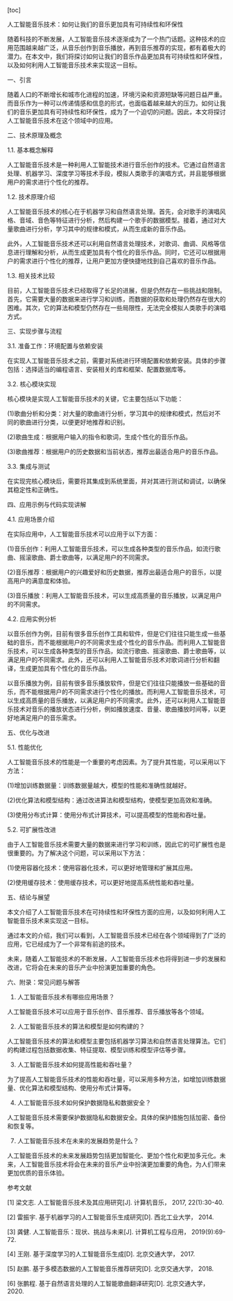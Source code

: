 
[toc]                    
                
                
人工智能音乐技术：如何让我们的音乐更加具有可持续性和环保性

随着科技的不断发展，人工智能音乐技术逐渐成为了一个热门话题。这种技术的应用范围越来越广泛，从音乐创作到音乐播放，再到音乐推荐的实现，都有着极大的潜力。在本文中，我们将探讨如何让我们的音乐作品更加具有可持续性和环保性，以及如何利用人工智能音乐技术来实现这一目标。

一、引言

随着人口的不断增长和城市化进程的加速，环境污染和资源短缺等问题日益严重。而音乐作为一种可以传递情感和信息的形式，也面临着越来越大的压力。如何让我们的音乐更加具有可持续性和环保性，成为了一个迫切的问题。因此，本文将探讨人工智能音乐技术在这个领域中的应用。

二、技术原理及概念

1.1. 基本概念解释

人工智能音乐技术是一种利用人工智能技术进行音乐创作的技术。它通过自然语言处理、机器学习、深度学习等技术手段，模拟人类歌手的演唱方式，并且能够根据用户的需求进行个性化的推荐。

1.2. 技术原理介绍

人工智能音乐技术的核心在于机器学习和自然语言处理。首先，会对歌手的演唱风格、音域、音色等特征进行分析，然后构建一个歌手的数据模型。接着，通过对大量歌曲进行分析，学习其中的规律和模式，从而生成新的音乐作品。

此外，人工智能音乐技术还可以利用自然语言处理技术，对歌词、曲调、风格等信息进行理解和分析，从而生成更加具有个性化的音乐作品。同时，它还可以根据用户的需求进行个性化的推荐，让用户更加方便快捷地找到自己喜欢的音乐作品。

1.3. 相关技术比较

目前，人工智能音乐技术已经取得了长足的进展，但是仍然存在一些挑战和限制。首先，它需要大量的数据来进行学习和训练，而数据的获取和处理仍然存在很大的困难。其次，它的算法和模型仍然存在一些局限性，无法完全模拟人类歌手的演唱方式。

三、实现步骤与流程

3.1. 准备工作：环境配置与依赖安装

在实现人工智能音乐技术之前，需要对系统进行环境配置和依赖安装。具体的步骤包括：选择适当的编程语言、安装相关的库和框架、配置数据库等。

3.2. 核心模块实现

核心模块是实现人工智能音乐技术的关键，它主要包括以下功能：

(1)歌曲分析和分类：对大量的歌曲进行分析，学习其中的规律和模式，然后对不同的歌曲进行分类，以便更好地推荐和识别。

(2)歌曲生成：根据用户输入的指令和歌词，生成个性化的音乐作品。

(3)歌曲推荐：根据用户的历史数据和当前状态，推荐出最适合用户的音乐作品。

3.3. 集成与测试

在实现完核心模块后，需要将其集成到系统里面，并对其进行测试和调试，以确保其稳定性和正确性。

四、应用示例与代码实现讲解

4.1. 应用场景介绍

在实际应用中，人工智能音乐技术可以应用于以下方面：

(1)音乐创作：利用人工智能音乐技术，可以生成各种类型的音乐作品，如流行歌曲、摇滚歌曲、爵士歌曲等，以满足用户的不同需求。

(2)音乐推荐：根据用户的兴趣爱好和历史数据，推荐出最适合用户的音乐，以提高用户的满意度和体验。

(3)音乐播放：利用人工智能音乐技术，可以生成高质量的音乐播放，以满足用户的不同需求。

4.2. 应用实例分析

以音乐创作为例，目前有很多音乐创作工具和软件，但是它们往往只能生成一些基础的音乐，而不能根据用户的不同需求生成个性化的音乐作品。而利用人工智能音乐技术，可以生成各种类型的音乐作品，如流行歌曲、摇滚歌曲、爵士歌曲等，以满足用户的不同需求。此外，还可以利用人工智能音乐技术对歌词进行分析和翻译，生成更加具有个性化的音乐作品。

以音乐播放为例，目前有很多音乐播放软件，但是它们往往只能播放一些基础的音乐，而不能根据用户的不同需求进行个性化的播放。而利用人工智能音乐技术，可以生成高质量的音乐播放，以满足用户的不同需求。此外，还可以利用人工智能音乐技术对音乐的播放状态进行分析，例如播放速度、音量、歌曲播放时间等，以更好地满足用户的音乐需求。

五、优化与改进

5.1. 性能优化

人工智能音乐技术的性能是一个重要的考虑因素。为了提升其性能，可以采用以下方法：

(1)增加训练数据量：训练数据量越大，模型的性能和准确性就越好。

(2)优化算法和模型结构：通过改进算法和模型结构，使模型更加高效和准确。

(3)使用分布式计算：使用分布式计算技术，可以提高模型的性能和吞吐量。

5.2. 可扩展性改进

由于人工智能音乐技术需要大量的数据来进行学习和训练，因此它的可扩展性也是很重要的。为了解决这个问题，可以采用以下方法：

(1)使用容器化技术：使用容器化技术，可以更好地管理和扩展其应用。

(2)使用缓存技术：使用缓存技术，可以更好地提高系统性能和吞吐量。

五、结论与展望

本文介绍了人工智能音乐技术在可持续性和环保性方面的应用，以及如何利用人工智能音乐技术来实现这一目标。

通过本文的介绍，我们可以看到，人工智能音乐技术已经在各个领域得到了广泛的应用，它已经成为了一个非常有前途的技术。

未来，随着人工智能技术的不断发展，人工智能音乐技术也将得到进一步的发展和改进，它将会在未来的音乐产业中扮演更加重要的角色。

六、附录：常见问题与解答

1. 人工智能音乐技术有哪些应用场景？

人工智能音乐技术可以应用于音乐创作、音乐推荐、音乐播放等各个领域。

2. 人工智能音乐技术的算法和模型是如何构建的？

人工智能音乐技术的算法和模型主要包括机器学习算法和自然语言处理算法。它们的构建过程包括数据收集、特征提取、模型训练和模型评估等步骤。

3. 人工智能音乐技术如何提高性能和吞吐量？

为了提高人工智能音乐技术的性能和吞吐量，可以采用多种方法，如增加训练数据量、优化算法和模型结构、使用分布式计算等。

4. 人工智能音乐技术如何保护数据隐私和数据安全？

人工智能音乐技术需要保护数据隐私和数据安全。具体的保护措施包括加密、备份和恢复等。

7. 人工智能音乐技术在未来的发展趋势是什么？

人工智能音乐技术的未来发展趋势包括更加智能化、更加个性化和更加多元化。未来，人工智能音乐技术将会在未来的音乐产业中扮演更加重要的角色，为人们带来更加优质的音乐体验。

参考文献

[1] 梁文志. 人工智能音乐技术及其应用研究[J]. 计算机音乐， 2017, 22(1):30-40.

[2] 雷振宇. 基于机器学习的人工智能音乐生成研究[D]. 西北工业大学， 2014.

[3] 龚健. 人工智能音乐：现状、挑战与未来[J]. 计算机工程与应用， 2019(9):69-72.

[4] 王刚. 基于深度学习的人工智能音乐生成[D]. 北京交通大学， 2017.

[5] 赵鹏. 基于多模态数据的人工智能音乐推荐研究[D]. 北京交通大学， 2018.

[6] 张鹏程. 基于自然语言处理的人工智能歌曲翻译研究[D]. 北京交通大学， 2020.


